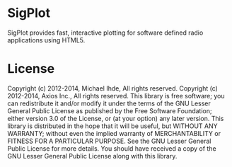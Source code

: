 SigPlot
=======

SigPlot provides fast, interactive plotting for software defined radio applications using HTML5.

License
=======
Copyright (c) 2012-2014, Michael Ihde, All rights reserved.
Copyright (c) 2012-2014, Axios Inc., All rights reserved.
This library is free software; you can redistribute it and/or modify it under the terms of the GNU Lesser 
General Public License as published by the Free Software Foundation; either version 3.0 of the License, or 
(at your option) any later version. This library is distributed in the hope that it will be useful, but 
WITHOUT ANY WARRANTY; without even the implied warranty of MERCHANTABILITY or FITNESS FOR A PARTICULAR 
PURPOSE. See the GNU Lesser General Public License for more details. You should have received a copy of the 
GNU Lesser General Public License along with this library.
